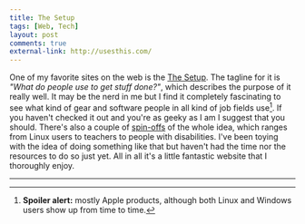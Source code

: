 ```yaml
---
title: The Setup
tags: [Web, Tech]
layout: post
comments: true
external-link: http://usesthis.com/
---
```


One of my favorite sites on the web is the [The Setup](http://usesthis.com/ "The Setup"). The tagline for it is *"What do people use to get stuff done?"*, which describes the purpose of it really well. It may be the nerd in me but I find it completely fascinating to see what kind of gear and software people in all kind of job fields use[^20121202-1]. If you haven't checked it out and you're as geeky as I am I suggest that you should. There's also a couple of [spin-offs](http://usesthis.com/community/ "The Setup's Community") of the whole idea, which ranges from Linux users to teachers to people with disabilities. I've been toying with the idea of doing something like that but haven't had the time nor the resources to do so just yet. All in all it's a little fantastic website that I thoroughly enjoy.

***

[^20121202-1]: **Spoiler alert:** mostly Apple products, although both Linux and Windows users show up from time to time. 